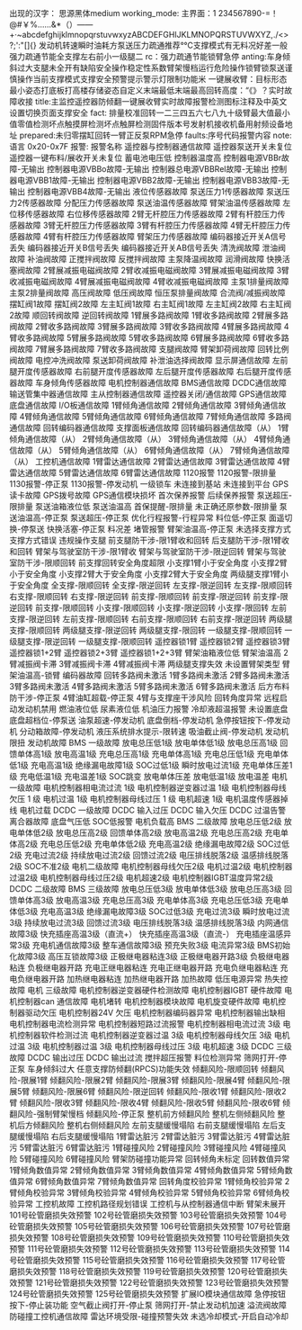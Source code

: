 出现的汉字：
思源黑体medium
working_mode:
主界面：1 234567890-=！@#￥%……&*（）——+·~abcdefghijklmnopqrstuvwxyzABCDEFGHIJKLMNOPQRSTUVWXYZ,./<>?;':"[]{}
发动机转速瞬时油耗方泵送压力疏通推荐°℃支撑模式有无料况好差一般强力疏通节能全支撑左右前小一级腿二
rc：强力疏通节能锁臂急停
anting:车身倾斜过大支腿未全开有缺陷安全操作稳定性系数臂架慢档运行危险操作锁臂锁泵送谨慎操作当前支撑模式支撑安全预警提示警示灯限制功能米
一键展收臂：目标形态最小姿态打底板打高楼存储姿态自定义末端最低末端最高回转高度：“《》？实时故障收接
title:主监控遥控器防倾翻一键展收臂实时故障报警检测图标注释及中英文设置切换页面支撑安全
fact: 排量校准回转一二三四五六七八九十级臂最大值最小值零值检测坏点触摸屏检测坏点触屏检测固件版本号发射机接收机备用射频设备地址
prepared:未归零摆缸回转一臂正反泵RPM急停
faults:序号代码报警内容
note:语言
0x20-0x7F
报警:
报警名称
遥控器与控制器通信故障
遥控器泵送开关未复位
遥控器一键布料/展收开关未复位
蓄电池电压低
控制器温度高
控制器电源VBBr故障-无输出
控制器电源VBBo故障-无输出
控制器总电源VBBRel故障-无输出
控制器电源VBB1故障-无输出
控制器电源VBB2故障-无输出
控制器电源VBB3故障-无输出
控制器电源VBB4故障-无输出
液位传感器故障
泵送压力1传感器故障
泵送压力2传感器故障
分配压力传感器故障
泵送油温传感器故障
臂架油温传感器故障
左位移传感器故障
右位移传感器故障
2臂无杆腔压力传感器故障
2臂有杆腔压力传感器故障
3臂无杆腔压力传感器故障
3臂有杆腔压力传感器故障
4臂无杆腔压力传感器故障
4臂有杆腔压力传感器故障
臂架压力传感器故障
编码器接近开关A信号丢失
编码器接近开关B信号丢失
编码器接近开关AB信号丢失
清洗阀故障
泄油阀故障
补油阀故障
正搅拌阀故障
反搅拌阀故障
主泵降温阀故障
润滑阀故障
快换活塞阀故障
2臂展减振电磁阀故障
2臂收减振电磁阀故障
3臂展减振电磁阀故障
3臂收减振电磁阀故障
4臂展减振电磁阀故障
4臂收减振电磁阀故障
主泵1排量阀故障
主泵2排量阀故障
高压阀故障
低压阀故障
恒压泵排量阀故障
合流阀/减振阀故障
摆缸阀1故障
摆缸阀2故障
左主缸阀1故障
右主缸阀1故障
左主缸阀2故障
右主缸阀2故障
顺回转阀故障
逆回转阀故障
1臂展多路阀故障
1臂收多路阀故障
2臂展多路阀故障
2臂收多路阀故障
3臂展多路阀故障
3臂收多路阀故障
4臂展多路阀故障
4臂收多路阀故障
5臂展多路阀故障
5臂收多路阀故障
6臂展多路阀故障
6臂收多路阀故障
7臂展多路阀故障
7臂收多路阀故障
支腿阀故障
臂架卸荷阀故障
回转比例阀故障
电控冲洗阀故障
泵送卸荷阀故障
补泄油选择阀故障
显示屏通信故障
左前腿开度传感器故障
右前腿开度传感器故障
左后腿开度传感器故障
右后腿开度传感器故障
车身倾角传感器故障
电机控制器通信故障
BMS通信故障
DCDC通信故障
输送管集中器通信故障
主从控制器通信故障
遥控器关闭/通信故障
GPS通信故障
底盘通信故障
I/O板通信故障
1臂倾角通信故障
2臂倾角通信故障
3臂倾角通信故障
4臂倾角通信故障
5臂倾角通信故障
6臂倾角通信故障
7臂倾角通信故障
多路阀通信故障
回转编码器通信故障
支撑面板通信故障
回转编码器通信故障（从）
1臂倾角通信故障（从）
2臂倾角通信故障（从）
3臂倾角通信故障（从）
4臂倾角通信故障（从）
5臂倾角通信故障（从）
6臂倾角通信故障（从）
7臂倾角通信故障（从）
工控机通信故障
1臂雷达通信故障
2臂雷达通信故障
3臂雷达通信故障
4臂雷达通信故障
5臂雷达通信故障
6臂雷达通信故障
1120报警
1120报警-限排量
1130报警-停正泵
1130报警-停发动机
一级锁车
未连接到基站
未连接到平台
GPS读卡故障
GPS拨号故障
GPS通信模块损坏
首次保养报警
后续保养报警
泵送超压-限排量
泵送油箱液位低
泵送油温高
首保提醒-限排量
未正确还原参数-限排量
泵送油温高-停正泵
泵送超压-停正泵
优化行程报警-行程异常
料位低-停正泵
面遥切换-停泵送
快换活塞-停正泵
料况差
堵管报警
臂架油温高-停正泵
未选择支撑方式
支撑方式错误
违规操作支腿
前支腿防干涉-限1臂收和回转
后支腿防干涉-限1臂收和回转
臂架与驾驶室防干涉-限1臂收
臂架与驾驶室防干涉-限逆回转
臂架与驾驶室防干涉-限顺回转
前支撑回转安全角度超限
小支撑1臂小于安全角度
小支撑2臂小于安全角度
小支撑2臂大于安全角度
小支撑2臂大于安全角度
两级腿支撑1臂小于安全角度
全支撑-限顺回转
全支撑-限逆回转
左支撑-限逆回转
左支撑-限顺回转
右支撑-限顺回转
右支撑-限逆回转
前支撑-限顺回转
前支撑-限逆回转
前支撑-限逆回转
前支撑-限顺回转
小支撑-限顺回转
小支撑-限逆回转
小支撑-限回转
左前支撑-限逆回转
左前支撑-限顺回转
右前支撑-限顺回转
右前支撑-限逆回转
两级腿支撑-限顺回转
两级腿支撑-限逆回转
两级腿支撑-限回转
一级腿支撑-限顺回转
一级腿支撑-限逆回转
一级腿支撑-限顺回转
遥控器锁1臂
遥控器锁2臂
遥控器锁3臂
遥控器锁1+2臂
遥控器锁2+3臂
遥控器锁1+2+3臂
臂架油箱液位低
臂架油温高
2臂减振阀卡滞
3臂减振阀卡滞
4臂减振阀卡滞
两级腿支撑失效
未设置臂架类型
臂架油温高-锁臂
编码器故障
回转多路阀未激活
1臂多路阀未激活
2臂多路阀未激活
3臂多路阀未激活
4臂多路阀未激活
5臂多路阀未激活
6臂多路阀未激活
后方布料防干涉-停正泵
4臂油缸超载-停正泵
4臂与支撑座干涉风险
回转角度异常
远程启动发动机禁用
燃油液位低
尿素液位低
机油压力报警
冷却液超温报警
未设置底盘
底盘超档位-停泵送
油泵超速-停发动机
底盘倒档-停发动机
急停按钮按下-停发动机
分动箱故障-停发动机
液压系统排水提示-限转速
吸油截止阀-停发动机
发动机限扭
发动机故障
BMS 一级故障
放电总压低1级
放电单体低1级
放电总压高1级
回馈单体高1级
放电高温1级
充电总压高1级
充电单体高1级
充电总压低1级
充电单体低1级
充电高温1级
绝缘漏电故障1级
SOC过低1级
瞬时放电过流1级
充电单体压差1级
充电低温1级
充电温差1级
SOC跳变
放电单体压差
放电低温1级
放电温差
电机  一级故障
电机控制器相电流过流 1级
电机控制器逆变器过温 1级
电机控制器母线欠压 1 级
电机过温 1级
电机控制器母线过压 1 级
电机超速 1级
电机温度传感器掉线
电机过载
DCDC 一级故障
DCDC 输入过压
DCDC 输入欠压
DCDC 过温告警
离合器故障
底盘气压低
SOC低报警
电机负载高
BMS 二级故障
放电总压低2级
放电单体低2级
放电总压高2级
回馈单体高2级
放电高温2级
充电总压高2级
充电单体高2级
充电总压低2级
充电单体低2级
充电高温2级
绝缘漏电故障2级
SOC过低2级
充电过流2级
持续放电过流2级
回馈过流2级
电压排线脱落2级
温感排线脱落2级
SOC不准2级
电机二级故障
电机控制器母线欠压2级
电机过温2级
电机控制器过温2级
电机控制器母线过压2级
电机超速2级
电机控制器IGBT温度异常2级
DCDC 二级故障
BMS 三级故障
放电总压低3级
放电单体低3级
放电总压高3级
回馈单体高3级
放电高温3级
充电总压高3级
充电单体高3级
充电总压低3级
充电单体低3级
充电高温3级
绝缘漏电故障3级
SOC过低3级
充电过流3级
瞬时放电过流3级
持续放电过流3级
回馈过流3级
电压排线脱落3级
温感排线脱落3级
内网通信故障3级
快充插座高温3级（直流+）
快充插座高温3级（直流-）
充电插座温感异常3级
充电机通信故障3级
整车通信故障3级
预充失败3级
电流异常3级
BMS初始化故障3级
高压互锁故障3级
正极继电器粘连3级
正极继电器开路3级
负极继电器粘连
负极继电器开路
充电正继电器粘连
充电正继电器开路
充电负继电器粘连
充电负继电器开路
加热继电器粘连
加热继电器开路
加热故障
低压电源异常
热失控故障
电机  三级故障
电机控制器逆变器硬件检测故障
电机控制器IGBT 硬件故障
电机控制器can 通信故障
电机堵转 
电机控制器模块故障
电机旋变硬件故障
电机控制器驱动欠压
电机控制器24V 欠压
电机控制器编码器异常
电机控制器输出缺相
电机控制器电流检测异常
电机控制器短路过流报警
电机控制器相电流过流  3级
电机控制器软件检测过流
电机控制器逆变器过温 3级
电机控制器母线欠压  3级
电机过温  3级
电机控制器过温  3级
电机控制器母线过压 3级
电机超速 3级
DCDC 三级故障
DCDC 输出过压
DCDC 输出过流
搅拌超压报警
料位检测异常
筛网打开-停正泵
车身倾斜过大
任意支撑防倾翻(RPCS)功能失效
倾翻风险-限顺回转
倾翻风险-限展1臂
倾翻风险-限展2臂
倾翻风险-限展3臂
倾翻风险-限展4臂
倾翻风险-限展5臂
倾翻风险-限展6臂
倾翻风险-限逆回转
倾翻风险-限收1臂
倾翻风险-限收2臂
倾翻风险-限收3臂
倾翻风险-限收4臂
倾翻风险-限收5臂
倾翻风险-限收6臂
倾翻风险-强制臂架慢档
倾翻风险-停正泵
整机前方倾翻风险
整机左侧倾翻风险
整机后方倾翻风险
整机右侧倾翻风险
左前支腿缓慢塌陷
右前支腿缓慢塌陷
左后支腿缓慢塌陷
右后支腿缓慢塌陷
1臂雷达脏污
2臂雷达脏污
3臂雷达脏污
4臂雷达脏污
5臂雷达脏污
6臂雷达脏污
1臂碰撞风险
2臂碰撞风险
3臂碰撞风险
4臂碰撞风险
5臂碰撞风险
6臂碰撞风险
臂架防碰撞功能异常
回转倾角未标定
回转数值异常
1臂倾角数值异常
2臂倾角数值异常
3臂倾角数值异常
4臂倾角数值异常
5臂倾角数值异常
6臂倾角数值异常
7臂倾角数值异常
回转角度校验异常
1臂倾角校验异常
2臂倾角校验异常
3臂倾角校验异常
4臂倾角校验异常
5臂倾角校验异常
6臂倾角校验异常
工控机故障
工控机路径规划错误
工控机与从控制器通信中断
臂架未展开
101号砼管磨损失效预警
102号砼管磨损失效预警
103号砼管磨损失效预警
104号砼管磨损失效预警
105号砼管磨损失效预警
106号砼管磨损失效预警
107号砼管磨损失效预警
108号砼管磨损失效预警
109号砼管磨损失效预警
110号砼管磨损失效预警
111号砼管磨损失效预警
112号砼管磨损失效预警
113号砼管磨损失效预警
114号砼管磨损失效预警
115号砼管磨损失效预警
116号砼管磨损失效预警
117号砼管磨损失效预警
118号砼管磨损失效预警
119号砼管磨损失效预警
120号砼管磨损失效预警
121号砼管磨损失效预警
122号砼管磨损失效预警
123号砼管磨损失效预警
124号砼管磨损失效预警
125号砼管磨损失效预警
扩展IO模块通信故障
急停按钮按下-停止装功能
空气截止阀打开-停止泵
筛网打开-禁止发动机加速
溢流阀故障
防碰撞工控机通信故障
雷达环境受限-碰撞预警失效
未选冷却模式-开启自动冷却